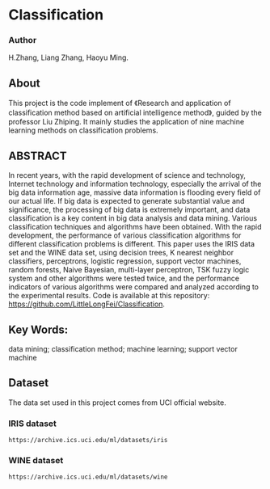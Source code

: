 # Classification

### Author

H.Zhang, Liang Zhang, Haoyu Ming.

## About

This project is the code implement of 《Research and application of classification method based on artificial intelligence method》, guided by the professor Liu Zhiping. It mainly studies the application of nine machine learning methods on classification problems.

## ABSTRACT

In recent years, with the rapid development of science and technology, Internet technology and information technology, especially the arrival of the big data information age, massive data information is flooding every field of our actual life. If big data is expected to generate substantial value and significance, the processing of big data is extremely important, and data classification is a key content in big data analysis and data mining. Various classification techniques and algorithms have been obtained. With the rapid development, the performance of various classification algorithms for different classification problems is different. This paper uses the IRIS data set and the WINE data set, using decision trees, K nearest neighbor classifiers, perceptrons, logistic regression, support vector machines, random forests, Naive Bayesian, multi-layer perceptron, TSK fuzzy logic system and other algorithms were tested twice, and the performance indicators of various algorithms were compared and analyzed according to the experimental results.
Code is available at this repository: https://github.com/LittleLongFei/Classification.

## Key Words:

data mining; classification method; machine learning; support vector machine 

## Dataset

The data set used in this project comes from UCI official website.

### IRIS dataset

`https://archive.ics.uci.edu/ml/datasets/iris`

### WINE dataset

`https://archive.ics.uci.edu/ml/datasets/wine`




